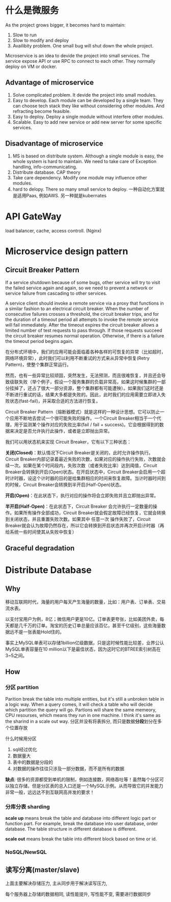 # 什么是微服务

As the project grows bigger, it becomes hard to maintain:
1. Slow to run
2. Slow to modify and deploy
3. Availibity problem. One small bug will shut down the whole project.

Microservice is an idea to devide the project into small services. The service expose API or use RPC to connect to each other. They normally deploy on VM or docker.

## Advantage of microservice
1. Solve complicated problem. It devide the project into small modules.
2. Easy to develop. Each module can be developed by a single team. They can choose tech stack they like without considering other modules. And refracting become feasible.
3. Easy to deploy. Deploy a single module without interfere other modules.
4. Scalable. Easy to add new service or add new server for some specific services.

## Disadvantage of microservice
1. MS is based on distribute system. Although a single module is easy, the whole system is hard to maintain. We need to take care of Exception handling, info-communicating.
2. Distribute database. CAP theory
3. Take care dependency. Modify one module may influence other modules.
4. hard to delopy. There so many small service to deploy. 一种自动化方案就是适用Paas, 例如AWS. 另一种就是kubernates

# API GateWay

load balancer, cache, access controll. (Nginx)

# Microservice design pattern

## Circuit Breaker Pattern
If a service shutdown because of some bugs, other service will try to visit the failed service again and again, so we need to prevent a network or service failure from cascading to other services.

A service client should invoke a remote service via a proxy that functions in a similar fashion to an electrical circuit breaker. When the number of consecutive failures crosses a threshold, the circuit breaker trips, and for the duration of a timeout period all attempts to invoke the remote service will fail immediately. After the timeout expires the circuit breaker allows a limited number of test requests to pass through. If those requests succeed the circuit breaker resumes normal operation. Otherwise, if there is a failure the timeout period begins again.

在分布式环境中，我们的应用可能会面临着各种各样的可恢复的异常（比如超时，网络环境异常），此时我们可以利用不断重试的方式来从异常中恢复(Retry Pattern)，使整个集群正常运行。

然而，也有一些异常比较顽固，突然发生，无法预测，而且很难恢复，并且还会导致级联失败（举个例子，假设一个服务集群的负载非常高，如果这时候集群的一部分挂掉了，还占了很大一部分资源，整个集群都有可能遭殃）。如果我们这时还是不断进行重试的话，结果大多都是失败的。因此，此时我们的应用需要立即进入失败状态(fast-fail)，并采取合适的方法进行恢复。

Circuit Breaker Pattern（熔断器模式）就是这样的一种设计思想。它可以防止一个应用不断地去尝试一个很可能失败的操作。一个Circuit Breaker相当于一个代理，用于监测某个操作对应的失败比率(fail / fail + success)。它会根据得到的数据来决定是否允许执行此操作，或者是立即抛出异常。

我们可以用状态机来实现 Circuit Breaker，它有以下三种状态：

**关闭(Closed)**：默认情况下Circuit Breaker是关闭的，此时允许操作执行。Circuit Breaker内部记录着最近失败的次数，如果对应的操作执行失败，次数就会续一次。如果在某个时间段内，失败次数（或者失败比率）达到阈值，Circuit Breaker会转换到开启(Open)状态。在开启状态中，Circuit Breaker会启用一个超时计时器，设这个计时器的目的是给集群相应的时间来恢复故障。当计时器时间到的时候，Circuit Breaker会转换到半开启(Half-Open)状态。

**开启(Open)**：在此状态下，执行对应的操作将会立即失败并且立即抛出异常。

**半开启(Half-Open)**：在此状态下，Circuit Breaker 会允许执行一定数量的操作。如果所有操作全部成功，Circuit Breaker就会假定故障已经恢复，它就会转换到关闭状态，并且重置失败次数。如果其中 任意一次 操作失败了，Circuit Breaker就会认为故障仍然存在，所以它会转换到开启状态并再次开启计时器（再给系统一些时间使其从失败中恢复）

## Graceful degradation


# Distribute Database

## Why
移动互联网时代，海量的用户每天产生海量的数量，比如：用户表、订单表、交易流水表。

以支付宝用户为例，8亿；微信用户更是10亿。订单表更夸张，比如美团外卖，每天都是几千万的订单。淘宝的历史订单总量应该百亿，甚至千亿级别，这些海量数据远不是一张表能Hold住的。

事实上MySQL单表可以存储1billion亿级数据，只是这时候性能比较差，业界公认MySQL单表容量在10 million以下是最佳状态，因为这时它的BTREE索引树高在3~5之间。

## How
### 分区 partition
Parition break the table into multiple entities, but it's still a unbroken table in a logic way. When a query comes, it will check a table who will decide which partition the query will go. Partions will share the same memeory, CPU resourses, which means they run in one machine. I think it's same as the sharind in a scale out way.
分区并没有将表拆分, 而只是数据**分段**划分在多个位置存放

什么时候用分区
1. sql经过优化
2. 数据量大
3. 表中的数据是分段的
4. 对数据的操作往往只涉及一部分数据，而不是所有的数据

**缺点**: 很多的资源都受到单机的限制，例如连接数，网络吞吐等！虽然每个分区可以独立存储，但是分区表的总入口还是一个MySQL示例。从而导致它的并发能力非常一般，远远达不到互联网高并发的要求！
  
### 分库分表 sharding  
**scale up** means break the table and database into different logic part or function part. For example, break the database into user database, order database. The table structure in different database is different.

**scale out** means break the table into different block based on time or id.


### NoSQL/NewSQL


## 读写分离(master/slave)
上面主要解决存储压力, 主从同步用于解决读写压力,

每个服务器上存储的数据相同, 读性能提升, 写性能不变, 需要进行数据同步
